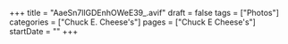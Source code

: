 +++
title = "AaeSn7llGDEnhOWeE39_.avif"
draft = false
tags = ["Photos"]
categories = ["Chuck E. Cheese's"]
pages = ["Chuck E Cheese's"]
startDate = ""
+++
